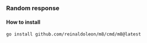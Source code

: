 ### Random response

#### How to install
```
go install github.com/reinaldoleon/m8/cmd/m8@latest
```
